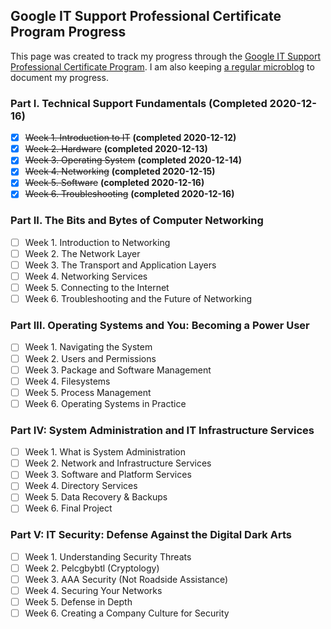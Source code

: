 Google IT Support Professional Certificate Program Progress
---
This page was created to track my progress through the [Google IT Support Professional Certificate Program](https://grow.google/programs/it-support/). I am also keeping [a regular microblog](/it-support-pro-certificate-program) to document my progress.

### Part I. Technical Support Fundamentals (Completed 2020-12-16) ###
- [x] ~~Week 1. Introduction to IT~~ **(completed 2020-12-12)**
- [x] ~~Week 2. Hardware~~ **(completed 2020-12-13)**
- [x] ~~Week 3. Operating System~~ **(completed 2020-12-14)**
- [x] ~~Week 4. Networking~~ **(completed 2020-12-15)**
- [x] ~~Week 5. Software~~ **(completed 2020-12-16)**
- [x] ~~Week 6. Troubleshooting~~ **(completed 2020-12-16)**

### Part II. The Bits and Bytes of Computer Networking ###
- [ ] Week 1. Introduction to Networking
- [ ] Week 2. The Network Layer
- [ ] Week 3. The Transport and Application Layers
- [ ] Week 4. Networking Services 
- [ ] Week 5. Connecting to the Internet
- [ ] Week 6. Troubleshooting and the Future of Networking

### Part III. Operating Systems and You: Becoming a Power User ###
- [ ] Week 1. Navigating the System
- [ ] Week 2. Users and Permissions
- [ ] Week 3. Package and Software Management
- [ ] Week 4. Filesystems
- [ ] Week 5. Process Management
- [ ] Week 6. Operating Systems in Practice

### Part IV: System Administration and IT Infrastructure Services ###
- [ ] Week 1. What is System Administration
- [ ] Week 2. Network and Infrastructure Services
- [ ] Week 3. Software and Platform Services
- [ ] Week 4. Directory Services
- [ ] Week 5. Data Recovery & Backups
- [ ] Week 6. Final Project

### Part V: IT Security: Defense Against the Digital Dark Arts ###
- [ ] Week 1. Understanding Security Threats
- [ ] Week 2. Pelcgbybtl (Cryptology)
- [ ] Week 3. AAA Security (Not Roadside Assistance)
- [ ] Week 4. Securing Your Networks
- [ ] Week 5. Defense in Depth
- [ ] Week 6. Creating a Company Culture for Security
